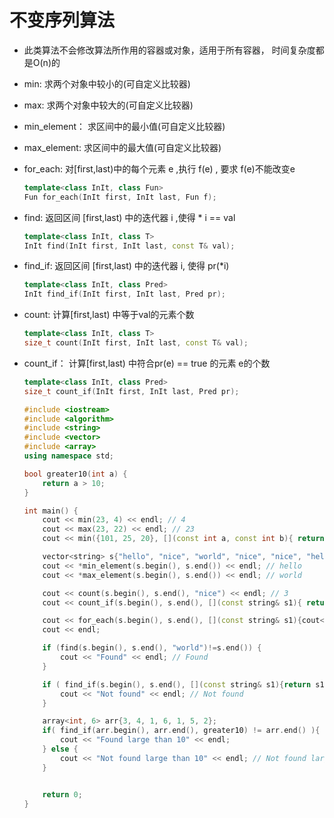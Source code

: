 # 不变序列算法

* 此类算法不会修改算法所作用的容器或对象，适用于所有容器， 时间复杂度都是O(n)的

* min: 求两个对象中较小的(可自定义比较器)

* max: 求两个对象中较大的(可自定义比较器)

* min_element： 求区间中的最小值(可自定义比较器)

* max_element: 求区间中的最大值(可自定义比较器)

* for_each: 对[first,last)中的每个元素 e ,执行 f(e) , 要求 f(e)不能改变e

  ```c++
  template<class InIt, class Fun> 
  Fun for_each(InIt first, InIt last, Fun f);
  ```

* find: 返回区间 [first,last) 中的迭代器 i ,使得 * i == val

  ```c++
  template<class InIt, class T> 
  InIt find(InIt first, InIt last, const T& val);
  ```

* find_if:  返回区间 [first,last) 中的迭代器 i, 使得 pr(*i) 

  ```c++
  template<class InIt, class Pred> 
  InIt find_if(InIt first, InIt last, Pred pr);
  ```

* count: 计算[first,last) 中等于val的元素个数

  ```c++
  template<class InIt, class T> 
  size_t count(InIt first, InIt last, const T& val);
  ```

* count_if：  计算[first,last) 中符合pr(e) == true 的元素 e的个数

  ```c++
  template<class InIt, class Pred> 
  size_t count_if(InIt first, InIt last, Pred pr);
  ```

  ```c++
  #include <iostream>
  #include <algorithm>
  #include <string>
  #include <vector>
  #include <array>
  using namespace std;
  
  bool greater10(int a) {
      return a > 10;
  }
  
  int main() {
      cout << min(23, 4) << endl; // 4
      cout << max(23, 22) << endl; // 23
      cout << min({101, 25, 20}, [](const int a, const int b){ return (a%10<b%10);}) << endl; // 20
  
      vector<string> s{"hello", "nice", "world", "nice", "nice", "hello"};
      cout << *min_element(s.begin(), s.end()) << endl; // hello
      cout << *max_element(s.begin(), s.end()) << endl; // world
  
      cout << count(s.begin(), s.end(), "nice") << endl; // 3
      cout << count_if(s.begin(), s.end(), [](const string& s1){ return (s1=="hello")||(s1=="nice");}) << endl; // 5
  
      cout << for_each(s.begin(), s.end(), [](const string& s1){cout<<s1<<" ";}); // hello nice world nice nice hello 1
      cout << endl;
  
      if (find(s.begin(), s.end(), "world")!=s.end()) {
          cout << "Found" << endl; // Found
      }
  
      if ( find_if(s.begin(), s.end(), [](const string& s1){return s1.size()>6;}) == s.end() ){
          cout << "Not found" << endl; // Not found
      }
  
      array<int, 6> arr{3, 4, 1, 6, 1, 5, 2};
      if( find_if(arr.begin(), arr.end(), greater10) != arr.end() ){
          cout << "Found large than 10" << endl;
      } else {
          cout << "Not found large than 10" << endl; // Not found large than 10
      }
  
  
      return 0;
  }
  ```

  

